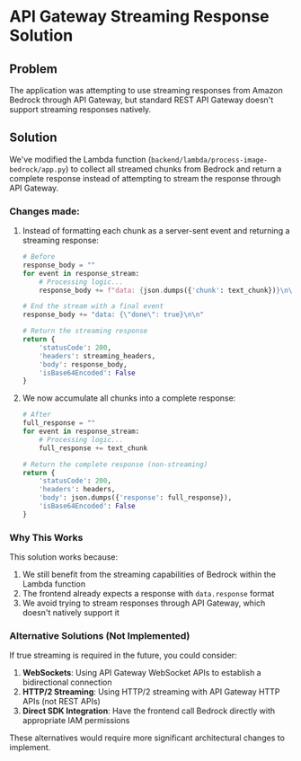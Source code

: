 # API Gateway Streaming Response Solution

## Problem

The application was attempting to use streaming responses from Amazon Bedrock through API Gateway, but standard REST API Gateway doesn't support streaming responses natively.

## Solution

We've modified the Lambda function (`backend/lambda/process-image-bedrock/app.py`) to collect all streamed chunks from Bedrock and return a complete response instead of attempting to stream the response through API Gateway.

### Changes made:

1. Instead of formatting each chunk as a server-sent event and returning a streaming response:
   ```python
   # Before
   response_body = ""
   for event in response_stream:
       # Processing logic...
       response_body += f"data: {json.dumps({'chunk': text_chunk})}\n\n"
   
   # End the stream with a final event
   response_body += "data: {\"done\": true}\n\n"
   
   # Return the streaming response
   return {
       'statusCode': 200,
       'headers': streaming_headers,
       'body': response_body,
       'isBase64Encoded': False
   }
   ```

2. We now accumulate all chunks into a complete response:
   ```python
   # After
   full_response = ""
   for event in response_stream:
       # Processing logic...
       full_response += text_chunk
   
   # Return the complete response (non-streaming)
   return {
       'statusCode': 200,
       'headers': headers,
       'body': json.dumps({'response': full_response}),
       'isBase64Encoded': False
   }
   ```

### Why This Works

This solution works because:
1. We still benefit from the streaming capabilities of Bedrock within the Lambda function
2. The frontend already expects a response with `data.response` format
3. We avoid trying to stream responses through API Gateway, which doesn't natively support it

### Alternative Solutions (Not Implemented)

If true streaming is required in the future, you could consider:

1. **WebSockets**: Using API Gateway WebSocket APIs to establish a bidirectional connection
2. **HTTP/2 Streaming**: Using HTTP/2 streaming with API Gateway HTTP APIs (not REST APIs)
3. **Direct SDK Integration**: Have the frontend call Bedrock directly with appropriate IAM permissions

These alternatives would require more significant architectural changes to implement.